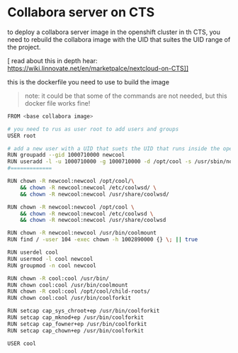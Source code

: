  # Collabora server on CTS

  to deploy a collabora server image in the openshift cluster in th CTS, you need to rebuild the collabora image with the UID that suites the UID range of the project.

  [ read about this in depth hear:
  https://wiki.linnovate.net/en/marketpalce/nextcloud-on-CTS]]

  this is the dockerfile you need to use to build the image
  > note: it could be that some of the commands are not needed, but this docker file works fine!

  ```bash
  FROM <base collabora image>

  # you need to rus as user root to add users and groups
  USER root

  # add a new user with a UID that suets the UID that runs inside the open
  RUN groupadd --gid 1000710000 newcool
  RUN useradd -l -u 1000710000 -g 1000710000 -d /opt/cool -s /usr/sbin/nologin newcool
  #=============

  RUN chown -R newcool:newcool /opt/cool/\
      && chown -R newcool:newcool /etc/coolwsd/ \
      && chown -R newcool:newcool /usr/share/coolwsd/

  RUN chown -R newcool:newcool /opt/cool \
      && chown -R newcool:newcool /etc/coolwsd \
      && chown -R newcool:newcool /usr/share/coolwsd

  RUN chown -R newcool:newcool /usr/bin/coolmount
  RUN find / -user 104 -exec chown -h 1002890000 {} \; || true

  RUN userdel cool
  RUN usermod -l cool newcool
  RUN groupmod -n cool newcool

  RUN chown -R cool:cool /usr/bin/
  RUN chown cool:cool /usr/bin/coolmount
  RUN chown -R cool:cool /opt/cool/child-roots/
  RUN chown cool:cool /usr/bin/coolforkit

  RUN setcap cap_sys_chroot+ep /usr/bin/coolforkit
  RUN setcap cap_mknod+ep /usr/bin/coolforkit
  RUN setcap cap_fowner+ep /usr/bin/coolforkit
  RUN setcap cap_chown+ep /usr/bin/coolforkit

  USER cool




